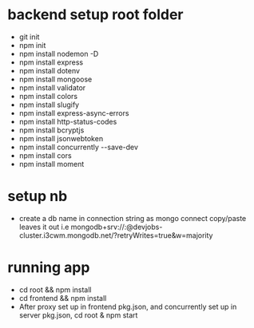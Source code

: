 # backend setup root folder
- git init
- npm init
- npm install nodemon -D
- npm install express
- npm install dotenv
- npm install mongoose
- npm install validator
- npm install colors
- npm install slugify
- npm install express-async-errors
- npm install http-status-codes
- npm install bcryptjs
- npm install jsonwebtoken
- npm install concurrently --save-dev
- npm install cors
- npm install moment

# setup nb
- create a db name in connection string as mongo connect copy/paste leaves it out 
i.e mongodb+srv://<user>:<password>@devjobs-cluster.i3cwm.mongodb.net/<dbname>?retryWrites=true&w=majority

# running app
- cd root && npm install
- cd frontend && npm install
- After proxy set up in frontend pkg.json, and concurrently set up in server pkg.json, cd root & npm start